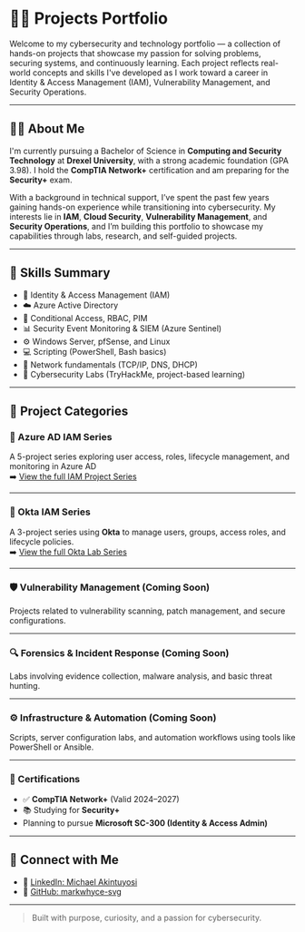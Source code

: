 # 👨‍💻 Projects Portfolio

Welcome to my cybersecurity and technology portfolio — a collection of hands-on projects that showcase my passion for solving problems, securing systems, and continuously learning. Each project reflects real-world concepts and skills I've developed as I work toward a career in Identity & Access Management (IAM), Vulnerability Management, and Security Operations.

---

## 🙋‍♂️ About Me

I'm currently pursuing a Bachelor of Science in **Computing and Security Technology** at **Drexel University**, with a strong academic foundation (GPA 3.98). I hold the **CompTIA Network+** certification and am preparing for the **Security+** exam.

With a background in technical support, I’ve spent the past few years gaining hands-on experience while transitioning into cybersecurity. My interests lie in **IAM**, **Cloud Security**, **Vulnerability Management**, and **Security Operations**, and I’m building this portfolio to showcase my capabilities through labs, research, and self-guided projects.

---

## 🧠 Skills Summary

- 🔐 Identity & Access Management (IAM)
- ☁️ Azure Active Directory
- 🧱 Conditional Access, RBAC, PIM
- 📊 Security Event Monitoring & SIEM (Azure Sentinel)
- ⚙️ Windows Server, pfSense, and Linux
- 💻 Scripting (PowerShell, Bash basics)
- 📡 Network fundamentals (TCP/IP, DNS, DHCP)
- 🧪 Cybersecurity Labs (TryHackMe, project-based learning)

---

## 📂 Project Categories

### 🔐 Azure AD IAM Series
A 5-project series exploring user access, roles, lifecycle management, and monitoring in Azure AD  
➡️ [View the full IAM Project Series](https://github.com/markwhyce-svg/iam-project-series)

---
### 🔐 Okta IAM Series  
A 3-project series using **Okta** to manage users, groups, access roles, and lifecycle policies.  
➡️ [View the full Okta Lab Series](https://github.com/markwhyce-svg/okta-iam-lab-series)

---

### 🛡️ Vulnerability Management (Coming Soon)
Projects related to vulnerability scanning, patch management, and secure configurations.

---

### 🔍 Forensics & Incident Response (Coming Soon)
Labs involving evidence collection, malware analysis, and basic threat hunting.

---

### ⚙️ Infrastructure & Automation (Coming Soon)
Scripts, server configuration labs, and automation workflows using tools like PowerShell or Ansible.

---

### 📜 Certifications

- ✅ **CompTIA Network+** (Valid 2024–2027)
- 📚 Studying for **Security+**
- Planning to pursue **Microsoft SC-300 (Identity & Access Admin)**

---

## 📎 Connect with Me

- 🔗 [LinkedIn: Michael Akintuyosi](https://www.linkedin.com/in/michael-akintuyosi-025317183/)
- 📂 [GitHub: markwhyce-svg](https://github.com/markwhyce-svg)

---

> Built with purpose, curiosity, and a passion for cybersecurity.

